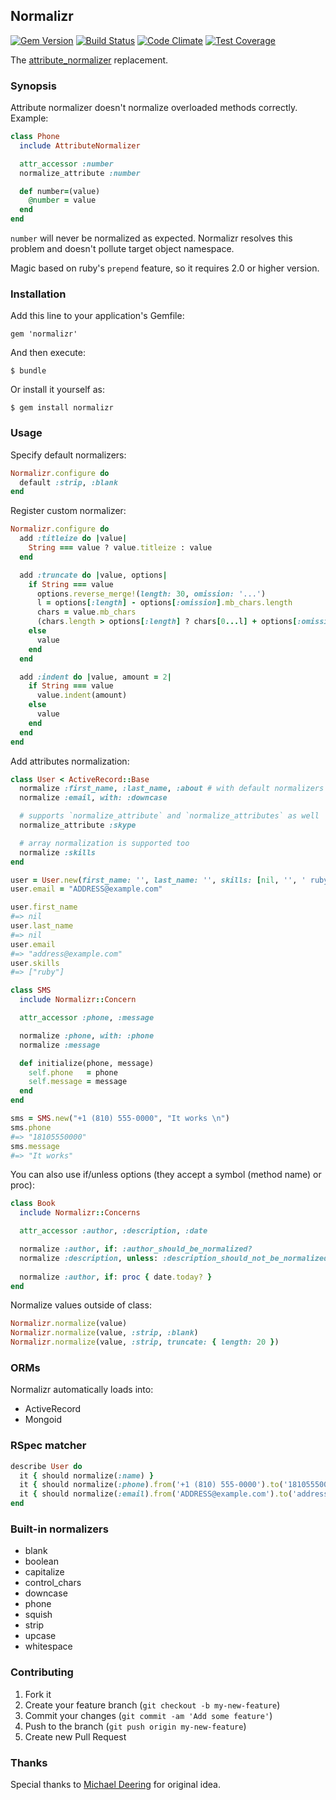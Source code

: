 ## Normalizr

[![Gem Version](https://badge.fury.io/rb/normalizr.svg)](https://badge.fury.io/rb/normalizr)
[![Build Status](https://travis-ci.org/dimko/normalizr.svg?branch=master)](https://travis-ci.org/dimko/normalizr)
[![Code Climate](https://codeclimate.com/github/dimko/normalizr/badges/gpa.svg)](https://codeclimate.com/github/dimko/normalizr)
[![Test Coverage](https://codeclimate.com/github/dimko/normalizr/badges/coverage.svg)](https://codeclimate.com/github/dimko/normalizr/coverage)

The [attribute_normalizer](https://github.com/mdeering/attribute_normalizer) replacement.

### Synopsis

Attribute normalizer doesn't normalize overloaded methods correctly. Example:

```ruby
class Phone
  include AttributeNormalizer

  attr_accessor :number
  normalize_attribute :number

  def number=(value)
    @number = value
  end
end
```

`number` will never be normalized as expected. Normalizr resolves this problem and doesn't pollute target object namespace.

Magic based on ruby's `prepend` feature, so it requires 2.0 or higher version.

### Installation

Add this line to your application's Gemfile:

    gem 'normalizr'

And then execute:

    $ bundle

Or install it yourself as:

    $ gem install normalizr

### Usage

Specify default normalizers:

```ruby
Normalizr.configure do
  default :strip, :blank
end
```

Register custom normalizer:

```ruby
Normalizr.configure do
  add :titleize do |value|
    String === value ? value.titleize : value
  end

  add :truncate do |value, options|
    if String === value
      options.reverse_merge!(length: 30, omission: '...')
      l = options[:length] - options[:omission].mb_chars.length
      chars = value.mb_chars
      (chars.length > options[:length] ? chars[0...l] + options[:omission] : value).to_s
    else
      value
    end
  end

  add :indent do |value, amount = 2|
    if String === value
      value.indent(amount)
    else
      value
    end
  end
end
```

Add attributes normalization:

```ruby
class User < ActiveRecord::Base
  normalize :first_name, :last_name, :about # with default normalizers
  normalize :email, with: :downcase

  # supports `normalize_attribute` and `normalize_attributes` as well
  normalize_attribute :skype

  # array normalization is supported too
  normalize :skills
end

user = User.new(first_name: '', last_name: '', skills: [nil, '', ' ruby'])
user.email = "ADDRESS@example.com"

user.first_name
#=> nil
user.last_name
#=> nil
user.email
#=> "address@example.com"
user.skills
#=> ["ruby"]
```

```ruby
class SMS
  include Normalizr::Concern

  attr_accessor :phone, :message

  normalize :phone, with: :phone
  normalize :message

  def initialize(phone, message)
    self.phone   = phone
    self.message = message
  end
end

sms = SMS.new("+1 (810) 555-0000", "It works \n")
sms.phone
#=> "18105550000"
sms.message
#=> "It works"
```

You can also use if/unless options (they accept a symbol (method name) or proc):

```ruby
class Book
  include Normalizr::Concerns

  attr_accessor :author, :description, :date

  normalize :author, if: :author_should_be_normalized?
  normalize :description, unless: :description_should_not_be_normalized?
  
  normalize :author, if: proc { date.today? }
end
```

Normalize values outside of class:

```ruby
Normalizr.normalize(value)
Normalizr.normalize(value, :strip, :blank)
Normalizr.normalize(value, :strip, truncate: { length: 20 })
```

### ORMs

Normalizr automatically loads into:

* ActiveRecord
* Mongoid

### RSpec matcher

```ruby
describe User do
  it { should normalize(:name) }
  it { should normalize(:phone).from('+1 (810) 555-0000').to('18105550000') }
  it { should normalize(:email).from('ADDRESS@example.com').to('address@example.com') }
end
```

### Built-in normalizers

- blank
- boolean
- capitalize
- control_chars
- downcase
- phone
- squish
- strip
- upcase
- whitespace

### Contributing

1. Fork it
2. Create your feature branch (`git checkout -b my-new-feature`)
3. Commit your changes (`git commit -am 'Add some feature'`)
4. Push to the branch (`git push origin my-new-feature`)
5. Create new Pull Request

### Thanks

Special thanks to [Michael Deering](https://github.com/mdeering) for original idea.
